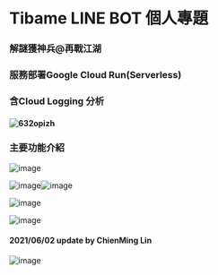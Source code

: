 # Tibame LINE BOT 個人專題

### 解謎獲神兵@再戰江湖

### 服務部署Google Cloud Run(Serverless)

### 含Cloud Logging 分析	

#### ![632opizh](https://i.imgur.com/tuO64vY.png)

### 主要功能介紹

![image](https://i.imgur.com/NCFxPnq.png)

![image](https://i.imgur.com/FUdKCBy.png)![image](https://i.imgur.com/oKkRobf.png)

![image](https://i.imgur.com/Zj47OOe.png)

![image](https://i.imgur.com/fHzOjiu.png)

#### 2021/06/02 update by ChienMing Lin

![image](https://i.imgur.com/e83WDPw.png)











